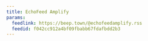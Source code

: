 ```yaml
---
title: EchoFeed Amplify
params:
  feedlink: https://beep.town/@echofeedamplify.rss
  feedid: f042cc912a4bf09fbabb67fdafbdd2b3
---
```

